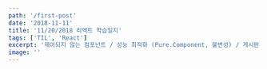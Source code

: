 ```yaml
---
path: '/first-post'
date: '2018-11-11'
title: '11/20/2018 리액트 학습일지'
tags: ['TIL', 'React']
excerpt: '제어되지 않는 컴포넌트 / 성능 최적화 (Pure.Component, 불변성) / 게시판 만들기 실습'
image: ''
---
```

